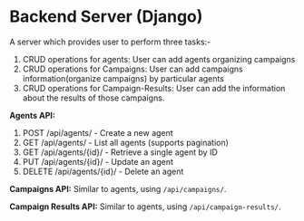 # Backend Server (Django)
A server which provides user to perform three tasks:-
  1. CRUD operations for agents: User can add agents organizing campaigns
  2. CRUD operations for Campaigns: User can add campaigns information(organize campaigns) by particular agents
  3. CRUD operations for Campaign-Results: User can add the information about the results of those campaigns.

**Agents API:**
  1. POST /api/agents/ - Create a new agent
  2. GET /api/agents/ - List all agents (supports pagination)
  3. GET /api/agents/{id}/ - Retrieve a single agent by ID
  4. PUT /api/agents/{id}/ - Update an agent
  5. DELETE /api/agents/{id}/ - Delete an agent

**Campaigns API:**
    Similar to agents, using ```/api/campaigns/```.
    
**Campaign Results API:**
    Similar to agents, using ```/api/campaign-results/```.
